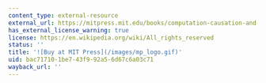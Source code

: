 ```yaml
---
content_type: external-resource
external_url: https://mitpress.mit.edu/books/computation-causation-and-discovery
has_external_license_warning: true
license: https://en.wikipedia.org/wiki/All_rights_reserved
status: ''
title: '![Buy at MIT Press](/images/mp_logo.gif)'
uid: bac71710-1be7-43f9-92a5-6d67c6a03c71
wayback_url: ''
---
```

